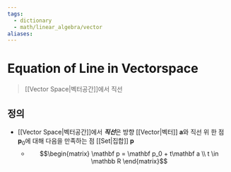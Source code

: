 ```yaml
---
tags:
  - dictionary
  - math/linear_algebra/vector
aliases:
---
```

# Equation of Line in Vectorspace
> [[Vector Space|벡터공간]]에서 직선
## 정의
+ [[Vector Space|벡터공간]]에서 ***직선***은 방향 [[Vector|벡터]] $\mathbf a$와 직선 위 한 점 $\mathbf p_0$에 대해 다음을 만족하는 점 [[Set|집합]] $\mathbf p$
	+ $$\begin{matrix}
\mathbf p = \mathbf p_0 + t\mathbf a \\
t \in \mathbb R
\end{matrix}$$
